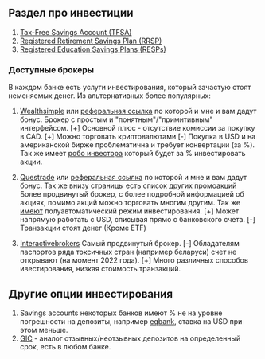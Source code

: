 ## Раздел про инвестиции

1. [Tax-Free Savings Account (TFSA)](tfsa/readme.md)
2. [Registered Retirement Savings Plan (RRSP)](rrsp/readme.md)
3. [Registered Education Savings Plans (RESPs)](resp/readme.md)

### Доступные  брокеры
В каждом банке есть услуги инвестирования, который зачастую стоят неменяемых денег.
Из альтернативных более популярных:
1. [Wealthsimple](https://wealthsimple.com) или [реферальная ссылка](https://my.wealthsimple.com/app/public/trade-referral-signup?code=ODAVZQ)  по которой и мне и вам дадут бонус.
Брокер с простым и "понятным"/"примитивным" интерфейсом. 
[+] Основной плюс - отсутствие комиссии за покупку в CAD. 
[+] Можно торговать криптовалютами
[-] Покупка в USD и на американской бирже проблематична и требует конвертации (за %). Так же имеет [робо инвестора](https://www.wealthsimple.com/en-ca/learn/what-is-robo-advisor) который будет за % инвестировать акции. 

2. [Questrade]() или [реферальная ссылка](https://start.questrade.com/?oaa_promo=776430799458399)  по которой и мне и вам дадут бонус. Так же внизу страницы есть список других [промоакций](https://www.questrade.com/about-us/programs-promotions)
Более продвинутый брокер, с более подробной информацией об акциях, помимо акций можно торговать многим другим. Так же [имеют](https://www.questrade.com/pricing/questwealth-portfolios-fees) полуавтоматический режим инвестирования.
[+] Может напрямую работать с USD, списывая прямо с банковского счета.
[-] Транзакции стоят денег (Кроме ETF)

3. [Interactivebrokers](https://www.interactivebrokers.ca/en/home.php)
Самый продвинутый брокер.
[-] Обладателям паспортов ряда токсичных стран (например беларуси) счет не открывают (на момент 2022 года).
[+] Много различных способов ивестирования, низкая стоимость транзакций.

## Другие опции инвестирования

1. Savings accounts некоторых банков имеют % не на уровне погрешности на депозиты, например [eqbank](https://www.eqbank.ca/personal-banking/savings-plus-account), ставка на USD при этом меньше.
2. [GIC](https://www.greedyrates.ca/blog/need-know-gics/) - аналог отзывных/неотзывных депозитов на определенный срок, есть в любом банке.
